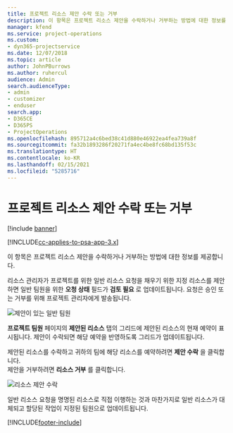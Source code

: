 ```yaml
---
title: 프로젝트 리소스 제안 수락 또는 거부
description: 이 항목은 프로젝트 리소스 제안을 수락하거나 거부하는 방법에 대한 정보를 제공합니다.
manager: kfend
ms.service: project-operations
ms.custom:
- dyn365-projectservice
ms.date: 12/07/2018
ms.topic: article
author: JohnPBurrows
ms.author: ruhercul
audience: Admin
search.audienceType:
- admin
- customizer
- enduser
search.app:
- D365CE
- D365PS
- ProjectOperations
ms.openlocfilehash: 895712a4c6bed38c41d880e46922ea4fea739a8f
ms.sourcegitcommit: fa32b1893286f20271fa4ec4be8fc68bd135f53c
ms.translationtype: HT
ms.contentlocale: ko-KR
ms.lasthandoff: 02/15/2021
ms.locfileid: "5285716"
---
```

# <a name="accept-or-reject-a-proposed-project-resource"></a>프로젝트 리소스 제안 수락 또는 거부

[!include [banner](../includes/psa-now-project-operations.md)]

[!INCLUDE[cc-applies-to-psa-app-3.x](../includes/cc-applies-to-psa-app-3x.md)]

이 항목은 프로젝트 리소스 제안을 수락하거나 거부하는 방법에 대한 정보를 제공합니다.

리소스 관리자가 프로젝트를 위한 일반 리소스 요청을 채우기 위한 지정 리소스를 제안하면 일반 팀원을 위한 **오청 상태** 필드가 **검토 필요** 로 업데이트됩니다. 요청은 승인 또는 거부를 위해 프로젝트 관리자에게 발송됩니다.

![제안이 있는 일반 팀원](media/RM-how-to-19.png)

**프로젝트 팀원** 페이지의 **제안된 리소스** 탭의 그리드에 제안된 리소스의 현재 예약이 표시됩니다. 제안이 수락되면 해당 예약을 반영하도록 그리드가 업데이트됩니다. 

제안된 리소스를 수락하고 귀하의 팀에 해당 리소스를 예약하려면 **제안 수락** 을 클릭합니다.  
제안을 거부하려면 **리소스 거부** 를 클릭합니다.

![리소스 제안 수락](media/RM-how-to-20.png) 

일반 리소스 요청을 명명된 리소스로 직접 이행하는 것과 마찬가지로 일반 리소스가 대체되고 할당된 작업이 지정된 팀원으로 업데이트됩니다.


[!INCLUDE[footer-include](../includes/footer-banner.md)]